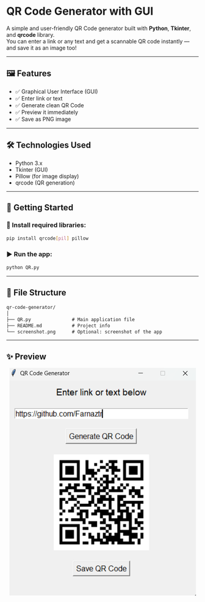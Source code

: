 # QR Code Generator with GUI

A simple and user-friendly QR Code generator built with **Python**, **Tkinter**, and **qrcode** library.  
You can enter a link or any text and get a scannable QR code instantly — and save it as an image too!

---

## 🖼️ Features

- ✅ Graphical User Interface (GUI)
- ✅ Enter link or text
- ✅ Generate clean QR Code
- ✅ Preview it immediately
- ✅ Save as PNG image

---

## 🛠️ Technologies Used

- Python 3.x
- Tkinter (GUI)
- Pillow (for image display)
- qrcode (QR generation)

---

## 🚀 Getting Started

### 🔧 Install required libraries:

```bash
pip install qrcode[pil] pillow
```

### ▶️ Run the app:

```bash
python QR.py
```

---

## 📂 File Structure

```
qr-code-generator/
│
├── QR.py               # Main application file
├── README.md           # Project info
└── screenshot.png      # Optional: screenshot of the app
```

---

## ✨ Preview

<p align="center">
  <img src="Screenshot 2025-06-14 070026.png" alt="QR App"/>
</p>
